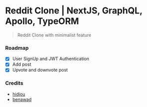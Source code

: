 # Reddit Clone | NextJS, GraphQL, Apollo, TypeORM

> Reddit Clone with minimalist feature

### Roadmap

- [x] User SignUp and JWT Authentication
- [x] Add post
- [x] Upvote and downvote post

### Credits

- [hidjou](https://github.com/hidjou)
- [benawad](https://github.com/benawad)
